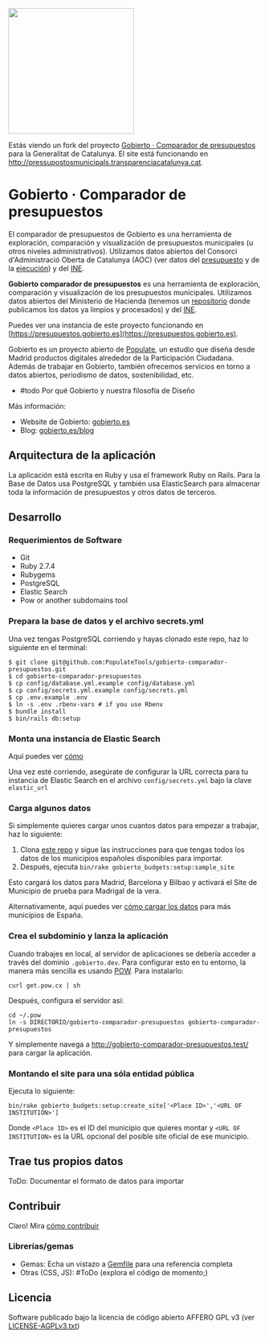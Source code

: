 
<a href="https://github.com/PopulateTools/gobierto"><img src="https://gobierto.es/assets/logo_gobierto.png" width="250" height="auto"></a>

Estás viendo un fork del proyecto [Gobierto · Comparador de presupuestos](https://github.com/PopulateTools/gobierto-comparador-presupuestos) para la Generalitat de Catalunya. El site está funcionando en http://pressupostosmunicipals.transparenciacatalunya.cat.

# Gobierto · Comparador de presupuestos

El comparador de presupuestos de Gobierto es una herramienta de exploración, comparación y visualización de presupuestos municipales (u otros niveles administrativos). Utilizamos datos abiertos del Consorci d'Administració Oberta de Catalunya (AOC) (ver datos del [presupuesto](https://analisi.transparenciacatalunya.cat/d/4g9s-gzp6) y de la [ejecución](https://analisi.transparenciacatalunya.cat/d/e7ah-kha8)) y del [INE](http://ine.es).

**Gobierto comparador de presupuestos** es una herramienta de exploración, comparación y visualización de los presupuestos municipales. Utilizamos datos abiertos del Ministerio de Hacienda (tenemos un [repositorio](https://github.com/PopulateTools/gobierto-budgets-data) donde publicamos los datos ya limpios y procesados) y del [INE](http://ine.es).

Puedes ver una instancia de este proyecto funcionando en [https://presupuestos.gobierto.es](https://presupuestos.gobierto.es).

Gobierto es un proyecto abierto de [Populate](http://populate.tools), un estudio que diseña desde Madrid productos digitales alrededor de la Participación Ciudadana. Además de trabajar en Gobierto, también ofrecemos servicios en torno a datos abiertos, periodismo de datos, sostenibilidad, etc.

* #todo Por qué Gobierto y nuestra filosofía de Diseño

Más información:

* Website de Gobierto: [gobierto.es](http://gobierto.es)
* Blog: [gobierto.es/blog](http://gobierto.es/blog)

## Arquitectura de la aplicación

La aplicación está escrita en Ruby y usa el framework Ruby on Rails. Para la Base de Datos usa PostgreSQL y también usa ElasticSearch para almacenar toda la información de presupuestos y otros datos de terceros.

## Desarrollo

### Requerimientos de Software

- Git
- Ruby 2.7.4
- Rubygems
- PostgreSQL
- Elastic Search
- Pow or another subdomains tool

### Prepara la base de datos y el archivo secrets.yml

Una vez tengas PostgreSQL corriendo y hayas clonado este repo, haz lo siguiente en el terminal:

```
$ git clone git@github.com:PopulateTools/gobierto-comparador-presupuestos.git
$ cd gobierto-comparador-presupuestos
$ cp config/database.yml.example config/database.yml
$ cp config/secrets.yml.example config/secrets.yml
$ cp .env.example .env
$ ln -s .env .rbenv-vars # if you use Rbenv
$ bundle install
$ bin/rails db:setup
```

### Monta una instancia de Elastic Search

Aquí puedes ver [cómo](https://www.elastic.co/guide/en/elasticsearch/guide/current/running-elasticsearch.html)

Una vez esté corriendo, asegúrate de configurar la URL correcta para tu instancia de Elastic Search en el archivo `config/secrets.yml` bajo la clave `elastic_url`

### Carga algunos datos

Si simplemente quieres cargar unos cuantos datos para empezar a trabajar, haz lo siguiente:

1. Clona [este repo](https://github.com/PopulateTools/gobierto-budgets-data) y sigue las instrucciones para que tengas todos los datos de los municipios españoles disponibles para importar.
2. Después, ejecuta `bin/rake gobierto_budgets:setup:sample_site`

Esto cargará los datos para Madrid, Barcelona y Bilbao y activará el Site de Municipio de prueba para Madrigal de la vera.

Alternativamente, aquí puedes ver [cómo cargar los datos](https://github.com/PopulateTools/gobierto/wiki/Loading-Gobierto-Data) para más municipios de España.

### Crea el subdominio y lanza la aplicación

Cuando trabajes en local, al servidor de aplicaciones se debería acceder a través del dominio `.gobierto.dev`. Para configurar esto en tu entorno, la manera más sencilla es usando [POW](http://pow.cx/). Para instalarlo:

```
curl get.pow.cx | sh
```

Después, configura el servidor así:

```
cd ~/.pow
ln -s DIRECTORIO/gobierto-comparador-presupuestos gobierto-comparador-presupuestos
```

Y simplemente navega a http://gobierto-comparador-presupuestos.test/ para cargar la aplicación.

### Montando el site para una sóla entidad pública

Ejecuta lo siguiente:

```
bin/rake gobierto_budgets:setup:create_site['<Place ID>','<URL OF INSTITUTION>']
```
Donde `<Place ID>` es el ID del municipio que quieres montar y `<URL OF INSTITUTION>` es la URL opcional del posible site oficial de ese municipio.

## Trae tus propios datos

ToDo: Documentar el formato de datos para importar

## Contribuir

Claro! Mira [cómo contribuir](https://github.com/PopulateTools/gobierto-comparador-presupuestos/blob/master/CONTRIBUTING_ES.md)

### Librerías/gemas

* Gemas: Echa un vistazo a [Gemfile](https://github.com/PopulateTools/gobierto-comparador-presupuestos/blob/master/Gemfile) para una referencia completa
* Otras (CSS, JS): #ToDo (explora el código de momento;)

## Licencia

Software publicado bajo la licencia de código abierto AFFERO GPL v3 (ver [LICENSE-AGPLv3.txt](https://github.com/PopulateTools/gobierto-comparador-presupuestos/blob/master/LICENSE-AGPLv3.txt))
